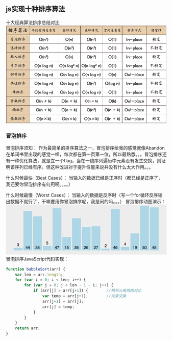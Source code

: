 ## js实现十种排序算法

十大经典算法排序总结对比
[![十大算法复杂度比较](images/sort/fuzadu.png)](images/sort/fuzadu.png)

### 冒泡排序
冒泡排序须知：
作为最简单的排序算法之一，冒泡排序给我的感觉就像Abandon在单词书里出现的感觉一样，每次都在第一页第一位，所以最熟悉。。。冒泡排序还有一种优化算法，就是立一个flag，当在一趟序列遍历中元素没有发生交换，则证明该序列已经有序。但这种改进对于提升性能来说并没有什么太大作用。。。

什么时候最快（Best Cases）：
当输入的数据已经是正序时（都已经是正序了，我还要你冒泡排序有何用啊。。。。）

什么时候最慢（Worst Cases）：
当输入的数据是反序时（写一个for循环反序输出数据不就行了，干嘛要用你冒泡排序呢，我是闲的吗。。。）
冒泡排序动图演示： 
[![冒泡演示图](images/sort/maopao.gif)](images/sort/maopao.gif)
冒泡排序JavaScript代码实现：
```javascript
function bubbleSort(arr) {
    var len = arr.length;
    for (var i = 0; i < len; i++) {
        for (var j = 0; j < len - 1 - i; j++) {
            if (arr[j] > arr[j+1]) {        //相邻元素两两对比
                var temp = arr[j+1];        //元素交换
                arr[j+1] = arr[j];
                arr[j] = temp;
            }
        }
    }
    return arr;
}
```